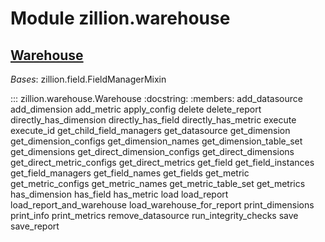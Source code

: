 [//]: # (This is an auto-generated file. Do not edit)
# Module zillion.warehouse


## [Warehouse](https://github.com/totalhack/zillion/blob/master/zillion/warehouse.py#L24-L1028)

*Bases*: zillion.field.FieldManagerMixin

::: zillion.warehouse.Warehouse
    :docstring:
    :members: add_datasource add_dimension add_metric apply_config delete delete_report directly_has_dimension directly_has_field directly_has_metric execute execute_id get_child_field_managers get_datasource get_dimension get_dimension_configs get_dimension_names get_dimension_table_set get_dimensions get_direct_dimension_configs get_direct_dimensions get_direct_metric_configs get_direct_metrics get_field get_field_instances get_field_managers get_field_names get_fields get_metric get_metric_configs get_metric_names get_metric_table_set get_metrics has_dimension has_field has_metric load load_report load_report_and_warehouse load_warehouse_for_report print_dimensions print_info print_metrics remove_datasource run_integrity_checks save save_report

